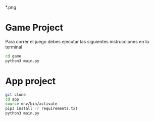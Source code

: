 *.png
# Game Project

Para correr el juego debes ejecutar las siguientes instrucciones en la terminal

```sh
cd game
python3 main.py
```
# App project
```sh
git clone
cd app
source env/bin/activate 
pip3 install -r requirements.txt
python3 main.py
```
